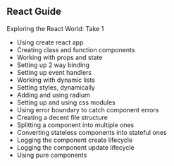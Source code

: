 ## React Guide

Exploring the React World: Take 1

- Using create react app
- Creating class and function components
- Working with props and state
- Setting up 2 way binding
- Setting up event handlers
- Working with dynamic lists
- Setting styles, dynamically
- Adding and using radium
- Setting up and using css modules
- Using error boundary to catch component errors
- Creating a decent file structure
- Splitting a component into multiple ones
- Converting stateless components into stateful ones
- Logging the component create lifecycle
- Logging the component update lifecycle
- Using pure components

